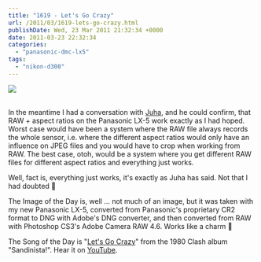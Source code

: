 ```yaml
---
title: "1619 - Let's Go Crazy"
url: /2011/03/1619-lets-go-crazy.html
publishDate: Wed, 23 Mar 2011 21:32:34 +0000
date: 2011-03-23 22:32:34
categories: 
  - "panasonic-dmc-lx5"
tags: 
  - "nikon-d300"
---
```

<div class="container">
<div class="center"><a target="_blank" href="https://d25zfm9zpd7gm5.cloudfront.net/1200x1200/2011/20110323_211015_ps.jpg"><img src="https://d25zfm9zpd7gm5.cloudfront.net/0600x0600/2011/20110323_211015_ps.jpg" /></a></div>
</div>
<br />

In the meantime I had a conversation with <a target="_blank"  href="http://lightscrape.blogspot.com/">Juha</a>, and he could confirm, that RAW + aspect ratios on the Panasonic LX-5 work exactly as I had hoped. Worst case would have been a system where the RAW file always records the whole sensor, i.e. where the different aspect ratios would only have an influence on JPEG files and you would have to crop when working from RAW. The best case, otoh, would be a system where you get different RAW files for different aspect ratios and everything just works.

 Well, fact is, everything just works, it's exactly as Juha has said. Not that I had doubted 🙂

The Image of the Day is, well ... not much of an image, but it was taken with my new Panasonic LX-5, converted from Panasonic's proprietary CR2 format to DNG with Adobe's DNG converter, and then converted from RAW with Photoshop CS3's Adobe Camera RAW 4.6. Works like a charm 🙂

The Song of the Day is "<a target="_blank" href="http://www.lyricsmode.com/lyrics/c/clash/lets_go_crazy.html">Let's Go Crazy</a>" from the 1980 Clash album "Sandinista!". Hear it on <a target="_blank" href="http://www.youtube.com/watch?v=rcyh2eStitA">YouTube</a>.
